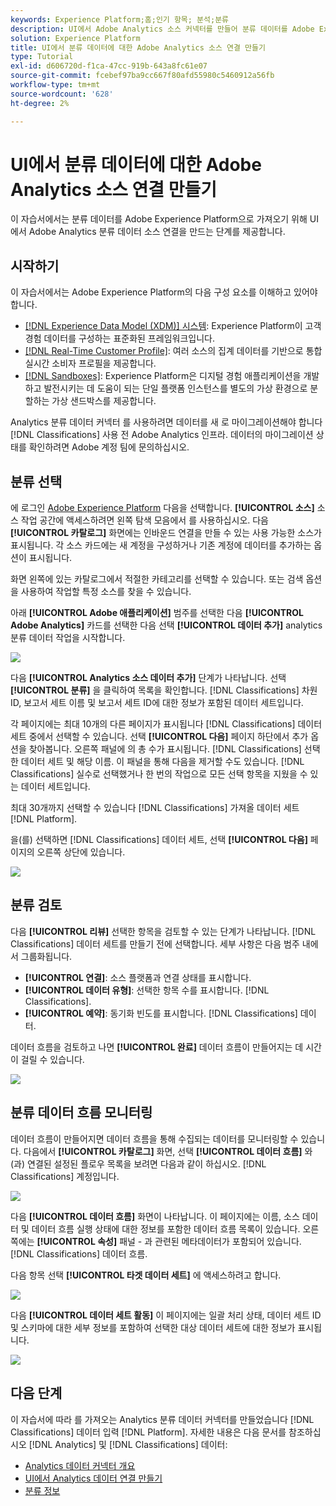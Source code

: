 ```yaml
---
keywords: Experience Platform;홈;인기 항목; 분석;분류
description: UI에서 Adobe Analytics 소스 커넥터를 만들어 분류 데이터를 Adobe Experience Platform으로 가져오는 방법을 알아봅니다.
solution: Experience Platform
title: UI에서 분류 데이터에 대한 Adobe Analytics 소스 연결 만들기
type: Tutorial
exl-id: d606720d-f1ca-47cc-919b-643a8fc61e07
source-git-commit: fcebef97ba9cc667f80afd55980c5460912a56fb
workflow-type: tm+mt
source-wordcount: '628'
ht-degree: 2%

---
```


# UI에서 분류 데이터에 대한 Adobe Analytics 소스 연결 만들기

이 자습서에서는 분류 데이터를 Adobe Experience Platform으로 가져오기 위해 UI에서 Adobe Analytics 분류 데이터 소스 연결을 만드는 단계를 제공합니다.

## 시작하기

이 자습서에서는 Adobe Experience Platform의 다음 구성 요소를 이해하고 있어야 합니다.

* [[!DNL Experience Data Model (XDM)] 시스템](../../../../../xdm/home.md): Experience Platform이 고객 경험 데이터를 구성하는 표준화된 프레임워크입니다.
* [[!DNL Real-Time Customer Profile]](../../../../../profile/home.md): 여러 소스의 집계 데이터를 기반으로 통합 실시간 소비자 프로필을 제공합니다.
* [[!DNL Sandboxes]](../../../../../sandboxes/home.md): Experience Platform은 디지털 경험 애플리케이션을 개발하고 발전시키는 데 도움이 되는 단일 플랫폼 인스턴스를 별도의 가상 환경으로 분할하는 가상 샌드박스를 제공합니다.

Analytics 분류 데이터 커넥터 를 사용하려면 데이터를 새 로 마이그레이션해야 합니다 [!DNL Classifications] 사용 전 Adobe Analytics 인프라. 데이터의 마이그레이션 상태를 확인하려면 Adobe 계정 팀에 문의하십시오.

## 분류 선택

에 로그인 [Adobe Experience Platform](https://platform.adobe.com) 다음을 선택합니다. **[!UICONTROL 소스]** 소스 작업 공간에 액세스하려면 왼쪽 탐색 모음에서 를 사용하십시오. 다음 **[!UICONTROL 카탈로그]** 화면에는 인바운드 연결을 만들 수 있는 사용 가능한 소스가 표시됩니다. 각 소스 카드에는 새 계정을 구성하거나 기존 계정에 데이터를 추가하는 옵션이 표시됩니다.

화면 왼쪽에 있는 카탈로그에서 적절한 카테고리를 선택할 수 있습니다. 또는 검색 옵션을 사용하여 작업할 특정 소스를 찾을 수 있습니다.

아래 **[!UICONTROL Adobe 애플리케이션]** 범주를 선택한 다음 **[!UICONTROL Adobe Analytics]** 카드를 선택한 다음 선택 **[!UICONTROL 데이터 추가]** analytics 분류 데이터 작업을 시작합니다.

![](../../../../images/tutorials/create/classifications/catalog.png)

다음 **[!UICONTROL Analytics 소스 데이터 추가]** 단계가 나타납니다. 선택 **[!UICONTROL 분류]** 을 클릭하여 목록을 확인합니다. [!DNL Classifications] 차원 ID, 보고서 세트 이름 및 보고서 세트 ID에 대한 정보가 포함된 데이터 세트입니다.

각 페이지에는 최대 10개의 다른 페이지가 표시됩니다 [!DNL Classifications] 데이터 세트 중에서 선택할 수 있습니다. 선택 **[!UICONTROL 다음]** 페이지 하단에서 추가 옵션을 찾아봅니다. 오른쪽 패널에 의 총 수가 표시됩니다. [!DNL Classifications] 선택한 데이터 세트 및 해당 이름. 이 패널을 통해 다음을 제거할 수도 있습니다. [!DNL Classifications] 실수로 선택했거나 한 번의 작업으로 모든 선택 항목을 지웠을 수 있는 데이터 세트입니다.

최대 30개까지 선택할 수 있습니다 [!DNL Classifications] 가져올 데이터 세트 [!DNL Platform].

을(를) 선택하면 [!DNL Classifications] 데이터 세트, 선택 **[!UICONTROL 다음]** 페이지의 오른쪽 상단에 있습니다.

![](../../../../images/tutorials/create/classifications/add-data.png)

## 분류 검토

다음 **[!UICONTROL 리뷰]** 선택한 항목을 검토할 수 있는 단계가 나타납니다. [!DNL Classifications] 데이터 세트를 만들기 전에 선택합니다. 세부 사항은 다음 범주 내에서 그룹화됩니다.

* **[!UICONTROL 연결]**: 소스 플랫폼과 연결 상태를 표시합니다.
* **[!UICONTROL 데이터 유형]**: 선택한 항목 수를 표시합니다. [!DNL Classifications].
* **[!UICONTROL 예약]**: 동기화 빈도를 표시합니다. [!DNL Classifications] 데이터.

데이터 흐름을 검토하고 나면 **[!UICONTROL 완료]** 데이터 흐름이 만들어지는 데 시간이 걸릴 수 있습니다.

![](../../../../images/tutorials/create/classifications/review.png)

## 분류 데이터 흐름 모니터링

데이터 흐름이 만들어지면 데이터 흐름을 통해 수집되는 데이터를 모니터링할 수 있습니다. 다음에서 **[!UICONTROL 카탈로그]** 화면, 선택 **[!UICONTROL 데이터 흐름]** 와(과) 연결된 설정된 플로우 목록을 보려면 다음과 같이 하십시오. [!DNL Classifications] 계정입니다.

![](../../../../images/tutorials/create/classifications/dataflows.png)

다음 **[!UICONTROL 데이터 흐름]** 화면이 나타납니다. 이 페이지에는 이름, 소스 데이터 및 데이터 흐름 실행 상태에 대한 정보를 포함한 데이터 흐름 목록이 있습니다. 오른쪽에는 **[!UICONTROL 속성]** 패널 - 과 관련된 메타데이터가 포함되어 있습니다. [!DNL Classifications] 데이터 흐름.

다음 항목 선택 **[!UICONTROL 타겟 데이터 세트]** 에 액세스하려고 합니다.

![](../../../../images/tutorials/create/classifications/list-of-dataflows.png)

다음 **[!UICONTROL 데이터 세트 활동]** 이 페이지에는 일괄 처리 상태, 데이터 세트 ID 및 스키마에 대한 세부 정보를 포함하여 선택한 대상 데이터 세트에 대한 정보가 표시됩니다.

![](../../../../images/tutorials/create/classifications/dataset.png)

## 다음 단계

이 자습서에 따라 를 가져오는 Analytics 분류 데이터 커넥터를 만들었습니다 [!DNL Classifications] 데이터 입력 [!DNL Platform]. 자세한 내용은 다음 문서를 참조하십시오 [!DNL Analytics] 및 [!DNL Classifications] 데이터:

* [Analytics 데이터 커넥터 개요](../../../../connectors/adobe-applications/analytics.md)
* [UI에서 Analytics 데이터 연결 만들기](./analytics.md)
* [분류 정보](https://experienceleague.adobe.com/docs/analytics/components/classifications/c-classifications.html)
